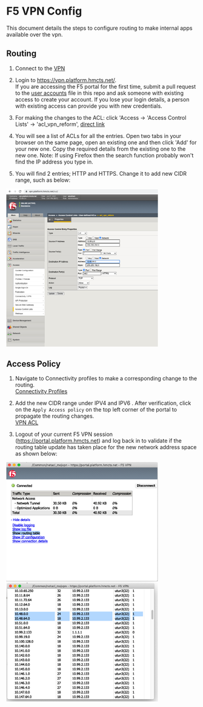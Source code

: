 # F5 VPN Config

This document details the steps to configure routing to make internal apps available over the vpn.

## Routing

1. Connect to the [VPN](https://portal.platform.hmcts.net)
2. Login to <https://vpn.platform.hmcts.net/>.\
If you are accessing the F5 portal for the first time, submit a pull request to the [user accounts](accounts.md) file in this repo and ask someone with existing access to create your account.
If you lose your login details, a person with existing access can provide you with new credentials.

3. For making the changes to the ACL: click 'Access → 'Access Control Lists' → 'acl_vpn_reform', [direct link](https://vpn.platform.hmcts.net/tmui/Control/jspmap/tmui/accessctrl/acls/properties.jsp?name=/Common/acl_vpn_reform)

4. You will see a list of ACLs for all the entries. Open two tabs in your browser on the same page, open an existing one and then click 'Add' for your new one. Copy the required details from the existing one to the new one.
Note: If using Firefox then the search function probably won't find the IP address you type in.

5. You will find 2 entries; HTTP and HTTPS. Change it to add new CIDR range, such as below:
<img src=images/properties.png  width="400">

## Access Policy

1. Navigate to Connectivity profiles to make a corresponding change to the routing.\
[Connectivity Profiles](https://vpn.platform.hmcts.net/tmui/tmui/util/ajax/app.jsp?appId=apps.AccessPolicy.perclientpolicy)

2. Add the new CIDR range under IPV4 and IPV6 . After verification, click on the `Apply Access policy` on the top left corner of the portal to propagate the routing changes.\
[VPN ACL](https://vpn.platform.hmcts.net/tmui/Control/jspmap/tmui/remconnectivity/nwaccessresources/l2_settings.jsp?name=/Common/netacl_mojvpn&type=1)

3. Logout of your current F5 VPN session (<https://portal.platform.hmcts.net>) and log back in to validate if the routing table update has taken place for the new network address space as shown below:

<p float="left">
<img src=images/VPN_Routing_table.png  width="400" />
<img src=images/Routing_Change.png  width="400" />
</p>
